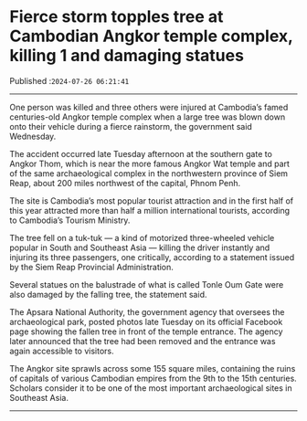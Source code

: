 # Fierce storm topples tree at Cambodian Angkor temple complex, killing 1 and damaging statues

Published :`2024-07-26 06:21:41`

---

One person was killed and three others were injured at Cambodia’s famed centuries-old Angkor temple complex when a large tree was blown down onto their vehicle during a fierce rainstorm, the government said Wednesday.

The accident occurred late Tuesday afternoon at the southern gate to Angkor Thom, which is near the more famous Angkor Wat temple and part of the same archaeological complex in the northwestern province of Siem Reap, about 200 miles northwest of the capital, Phnom Penh.

The site is Cambodia’s most popular tourist attraction and in the first half of this year attracted more than half a million international tourists, according to Cambodia’s Tourism Ministry.

The tree fell on a tuk-tuk — a kind of motorized three-wheeled vehicle popular in South and Southeast Asia — killing the driver instantly and injuring its three passengers, one critically, according to a statement issued by the Siem Reap Provincial Administration.

Several statues on the balustrade of what is called Tonle Oum Gate were also damaged by the falling tree, the statement said.

The Apsara National Authority, the government agency that oversees the archaeological park, posted photos late Tuesday on its official Facebook page showing the fallen tree in front of the temple entrance. The agency later announced that the tree had been removed and the entrance was again accessible to visitors.

The Angkor site sprawls across some 155 square miles, containing the ruins of capitals of various Cambodian empires from the 9th to the 15th centuries. Scholars consider it to be one of the most important archaeological sites in Southeast Asia.

---

